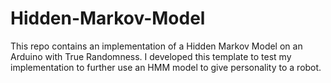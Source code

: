 # Hidden-Markov-Model
This repo contains an implementation of a Hidden Markov Model on an Arduino with True Randomness.
I developed this template to test my implementation to further use an HMM model to give personality to a robot.

